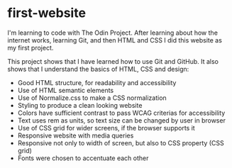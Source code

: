 # first-website

I'm learning to code with The Odin Project. After learning about how the internet works, learning Git, and then HTML and CSS I did this website as my first project.

This project shows that I have learned how to use Git and GitHub. It also shows that I understand the basics of HTML, CSS and design:

- Good HTML structure, for readability and accessibility
- Use of HTML semantic elements
- Use of Normalize.css to make a CSS normalization 
- Styling to produce a clean looking website
- Colors have sufficient contrast to pass WCAG criterias for accessibility
- Text uses rem as units, so text size can be changed by user in browser
- Use of CSS grid for wider screens, if the browser supports it
- Responsive website with media queries
- Responsive not only to width of screen, but also to CSS property (CSS grid)
- Fonts were chosen to accentuate each other